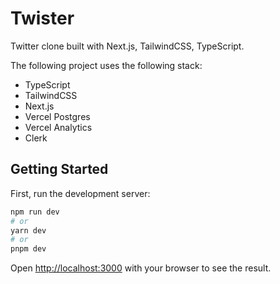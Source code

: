 # Twister

Twitter clone built with Next.js, TailwindCSS, TypeScript.

The following project uses the following stack:

- TypeScript
- TailwindCSS
- Next.js
- Vercel Postgres
- Vercel Analytics
- Clerk

## Getting Started

First, run the development server:

```bash
npm run dev
# or
yarn dev
# or
pnpm dev
```

Open [http://localhost:3000](http://localhost:3000) with your browser to see the result.
